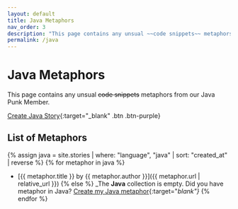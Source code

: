 ```yaml
---
layout: default
title: Java Metaphors
nav_order: 3
description: "This page contains any unsual ~~code snippets~~ metaphors from our Java Punk Member."
permalink: /java
---
```


# Java Metaphors

This page contains any unsual ~~code snippets~~ metaphors from our Java Punk Member.

[Create Java Story](https://github.com/StreetCommunityProgrammer/metaphore/issues/new?assignees=darkterminal%2Cmkubdev&labels=metaphore%2Cjava&template=create_java_story.yml&title=Your+Story+Title){:target="_blank" .btn .btn-purple}

## List of Metaphors
{% assign java = site.stories | where: "language", "java"  | sort: "created_at" | reverse %}
{% for metaphor in java %}
- [{{ metaphor.title }} by {{ metaphor.author }}]({{ metaphor.url | relative_url }})
{% else %}
  _The **Java** collection is empty. Did you have metaphor in Java? [Create my Java metaphor](https://github.com/StreetCommunityProgrammer/metaphore/issues/new?assignees=darkterminal%2Cmkubdev&labels=metaphore%2Cjava&template=create_java_story.yml&title=Your+Story+Title){:target="_blank"}_
{% endfor %}